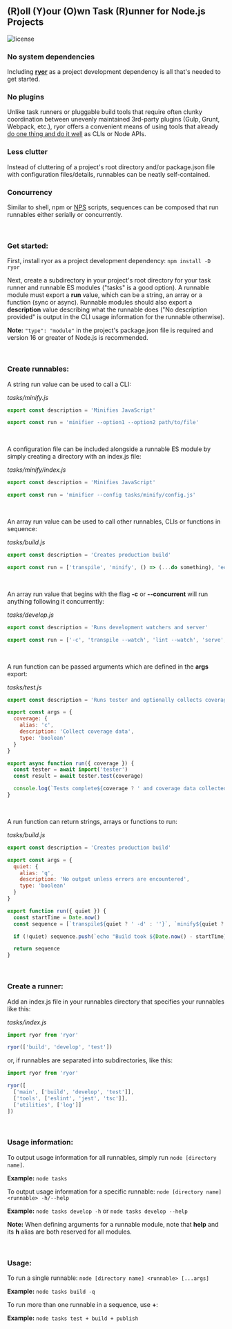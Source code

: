 ## (R)oll (Y)our (O)wn Task (R)unner for Node.js Projects

![license](https://img.shields.io/badge/License-MIT-green.svg)

### No system dependencies

Including **[ryor](https://www.npmjs.com/package/ryor)** as a project development dependency is all that's needed to get started.

### No plugins

Unlike task runners or pluggable build tools that require often clunky coordination between unevenly maintained 3rd-party plugins (Gulp, Grunt, Webpack, etc.), ryor offers a convenient means of using tools that already [do one thing and do it well](https://en.wikipedia.org/wiki/Unix_philosophy) as CLIs or Node APIs.

### Less clutter

Instead of cluttering of a project's root directory and/or package.json file with configuration files/details, runnables can be neatly self-contained.

### Concurrency

Similar to shell, npm or [NPS](https://www.npmjs.com/package/nps) scripts, sequences can be composed that run runnables either serially or concurrently.

<br />

### Get started:

First, install ryor as a project development dependency: `npm install -D ryor`

Next, create a subdirectory in your project's root directory for your task runner and runnable ES modules ("tasks" is a good option). A runnable module must export a **run** value, which can be a string, an array or a function (sync or async). Runnable modules should also export a **description** value describing what the runnable does ("No description provided" is output in the CLI usage information for the runnable otherwise).

**Note:** `"type": "module"` in the project's package.json file is required and version 16 or greater of Node.js is recommended.

<br />

### Create runnables:

A string run value can be used to call a CLI:

_tasks/minify.js_

```js
export const description = 'Minifies JavaScript'

export const run = 'minifier --option1 --option2 path/to/file'
```

<br />

A configuration file can be included alongside a runnable ES module by simply creating a directory with an index.js file:

_tasks/minify/index.js_

```js
export const description = 'Minifies JavaScript'

export const run = 'minifier --config tasks/minify/config.js'
```

<br />

An array run value can be used to call other runnables, CLIs or functions in sequence:

_tasks/build.js_

```js
export const description = 'Creates production build'

export const run = ['transpile', 'minify', () => (...do something), 'echo "Done."',]
```

<br />

An array run value that begins with the flag **-c** or **--concurrent** will run anything following it concurrently:

_tasks/develop.js_

```js
export const description = 'Runs development watchers and server'

export const run = ['-c', 'transpile --watch', 'lint --watch', 'serve', () => (...start some process for development)]
```

<br />

A run function can be passed arguments which are defined in the **args** export:

_tasks/test.js_

```js
export const description = 'Runs tester and optionally collects coverage information'

export const args = {
  coverage: {
    alias: 'c',
    description: 'Collect coverage data',
    type: 'boolean'
  }
}

export async function run({ coverage }) {
  const tester = await import('tester')
  const result = await tester.test(coverage)

  console.log(`Tests complete${coverage ? ' and coverage data collected' : ''}`)
}
```

<br />

A run function can return strings, arrays or functions to run:

_tasks/build.js_

```js
export const description = 'Creates production build'

export const args = {
  quiet: {
    alias: 'q',
    description: 'No output unless errors are encountered',
    type: 'boolean'
  }
}

export function run({ quiet }) {
  const startTime = Date.now()
  const sequence = [`transpile${quiet ? ' -d' : ''}`, `minify${quiet ? ' -d' : ''}`]

  if (!quiet) sequence.push(`echo "Build took ${Date.now() - startTime}ms."`)

  return sequence
}
```

<br />

### Create a runner:

Add an index.js file in your runnables directory that specifies your runnables like this:

_tasks/index.js_

```js
import ryor from 'ryor'

ryor(['build', 'develop', 'test'])
```

or, if runnables are separated into subdirectories, like this:

```js
import ryor from 'ryor'

ryor([
  ['main', ['build', 'develop', 'test']],
  ['tools', ['eslint', 'jest', 'tsc']],
  ['utilities', ['log']]
])
```

<br />

### Usage information:

To output usage information for all runnables, simply run `node [directory name]`.

**Example:** `node tasks`

To output usage information for a specific runnable: `node [directory name] <runnable> -h/--help`

**Example:** `node tasks develop -h` or `node tasks develop --help`

**Note:** When defining arguments for a runnable module, note that **help** and its **h** alias are both reserved for all modules.

<br />

### Usage:

To run a single runnable: `node [directory name] <runnable> [...args]`

**Example:** `node tasks build -q`

To run more than one runnable in a sequence, use **+**:

**Example:** `node tasks test + build + publish`
